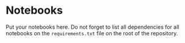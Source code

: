 # Notebooks

Put your notebooks here. Do not forget to list all dependencies for all notebooks on the `requirements.txt` file on the root of the repository.
